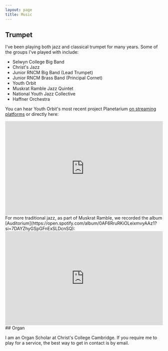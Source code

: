 ```yaml
---
layout: page
title: Music
---
```


## Trumpet

I've been playing both jazz and classical trumpet for many years.  Some of the groups I've played with include:
* Selwyn College Big Band
* Christ's Jazz
* Junior RNCM Big Band (Lead Trumpet)
* Junior RNCM Brass Band (Principal Cornet)
* Youth Orbit
* Muskrat Ramble Jazz Quintet
* National Youth Jazz Collective
* Haffner Orchestra

You can hear Youth Orbit's most recent project Planetarium [on streaming platforms](https://li.sten.to/youthorbit) or directly here:

<iframe width="100%" height="300" scrolling="no" frameborder="no" allow="autoplay" src="https://w.soundcloud.com/player/?url=https%3A//api.soundcloud.com/playlists/815764902&color=%23ff5500&auto_play=false&hide_related=false&show_comments=true&show_user=true&show_reposts=false&show_teaser=true&visual=true"></iframe>

<br>
For more traditional jazz, as part of Muskrat Ramble, we recorded the album [Auditorium](https://open.spotify.com/album/0AF6RruRKiOLeixmvyAAz1?si=7DAYZhyGSpGFnExSLDcnSQ):

<iframe width="100%" height="300" scrolling="no" frameborder="no" allow="autoplay" src="https://w.soundcloud.com/player/?url=https%3A//api.soundcloud.com/playlists/508846104&color=%23ff5500&auto_play=false&hide_related=false&show_comments=true&show_user=true&show_reposts=false&show_teaser=true&visual=true"></iframe>

<br>
## Organ

I am an Organ Scholar at Christ's College Cambridge.  If you require me to play for a service, the best way to get in contact is by email.